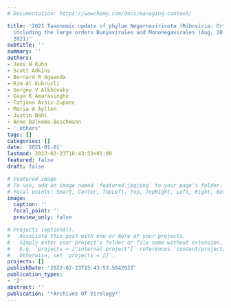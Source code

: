 ```yaml
---
# Documentation: https://wowchemy.com/docs/managing-content/

title: '2021 Taxonomic update of phylum Negarnaviricota (Riboviria: Orthornavirae),
  including the large orders Bunyavirales and Mononegavirales (Aug, 10.1007/s00705-021-05143-6,
  2021)'
subtitle: ''
summary: ''
authors:
- Jens H Kuhn
- Scott Adkins
- Bernard R Agwanda
- Rim Al Kubrusli
- Sergey V Alkhovsky
- Gaya K Amarasinghe
- Tatjana Avsic-Zupanc
- Maria A Ayllon
- Justin Bahl
- Anne Balkema-Buschmann
- ' others'
tags: []
categories: []
date: '2021-01-01'
lastmod: 2022-02-23T16:43:53+01:00
featured: false
draft: false

# Featured image
# To use, add an image named `featured.jpg/png` to your page's folder.
# Focal points: Smart, Center, TopLeft, Top, TopRight, Left, Right, BottomLeft, Bottom, BottomRight.
image:
  caption: ''
  focal_point: ''
  preview_only: false

# Projects (optional).
#   Associate this post with one or more of your projects.
#   Simply enter your project's folder or file name without extension.
#   E.g. `projects = ["internal-project"]` references `content/project/deep-learning/index.md`.
#   Otherwise, set `projects = []`.
projects: []
publishDate: '2022-02-23T15:43:53.584262Z'
publication_types:
- '2'
abstract: ''
publication: '*Archives Of Virology*'
---
```

